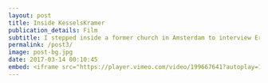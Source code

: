 ```yaml
---
layout: post
title: Inside KesselsKramer
publication_details: Film
subtitle: I stepped inside a former church in Amsterdam to interview Erik Kessels, co-founder of the communications agency famed for its irreverent approach to advertising. 
permalink: /post3/
image: post-bg.jpg
date: 2017-03-14 00:10:45
embed: <iframe src="https://player.vimeo.com/video/199667641?autoplay=1&title=0&byline=0&portrait=0" width="640" height="360" frameborder="0" webkitallowfullscreen mozallowfullscreen allowfullscreen></iframe>
---
```

